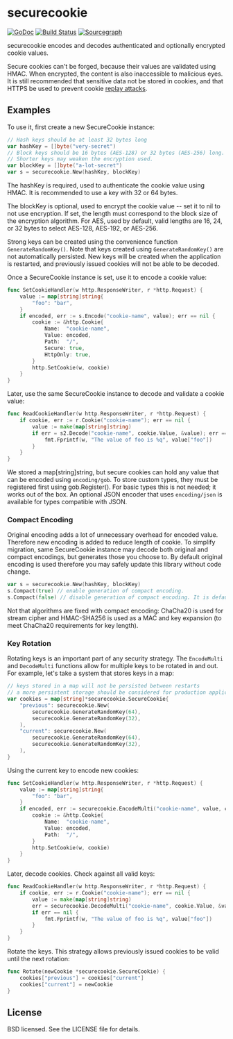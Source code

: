 # securecookie

[![GoDoc](https://godoc.org/github.com/gorilla/securecookie?status.svg)](https://godoc.org/github.com/gorilla/securecookie) [![Build Status](https://travis-ci.org/gorilla/securecookie.png?branch=master)](https://travis-ci.org/gorilla/securecookie)
[![Sourcegraph](https://sourcegraph.com/github.com/gorilla/securecookie/-/badge.svg)](https://sourcegraph.com/github.com/gorilla/securecookie?badge)

securecookie encodes and decodes authenticated and optionally encrypted
cookie values.

Secure cookies can't be forged, because their values are validated using HMAC.
When encrypted, the content is also inaccessible to malicious eyes. It is still
recommended that sensitive data not be stored in cookies, and that HTTPS be used
to prevent cookie [replay attacks](https://en.wikipedia.org/wiki/Replay_attack).

## Examples

To use it, first create a new SecureCookie instance:

```go
// Hash keys should be at least 32 bytes long
var hashKey = []byte("very-secret")
// Block keys should be 16 bytes (AES-128) or 32 bytes (AES-256) long.
// Shorter keys may weaken the encryption used.
var blockKey = []byte("a-lot-secret")
var s = securecookie.New(hashKey, blockKey)
```

The hashKey is required, used to authenticate the cookie value using HMAC.
It is recommended to use a key with 32 or 64 bytes.

The blockKey is optional, used to encrypt the cookie value -- set it to nil
to not use encryption. If set, the length must correspond to the block size
of the encryption algorithm. For AES, used by default, valid lengths are
16, 24, or 32 bytes to select AES-128, AES-192, or AES-256.

Strong keys can be created using the convenience function
`GenerateRandomKey()`. Note that keys created using `GenerateRandomKey()` are not
automatically persisted. New keys will be created when the application is
restarted, and previously issued cookies will not be able to be decoded.

Once a SecureCookie instance is set, use it to encode a cookie value:

```go
func SetCookieHandler(w http.ResponseWriter, r *http.Request) {
	value := map[string]string{
		"foo": "bar",
	}
	if encoded, err := s.Encode("cookie-name", value); err == nil {
		cookie := &http.Cookie{
			Name:  "cookie-name",
			Value: encoded,
			Path:  "/",
			Secure: true,
			HttpOnly: true,
		}
		http.SetCookie(w, cookie)
	}
}
```

Later, use the same SecureCookie instance to decode and validate a cookie
value:

```go
func ReadCookieHandler(w http.ResponseWriter, r *http.Request) {
	if cookie, err := r.Cookie("cookie-name"); err == nil {
		value := make(map[string]string)
		if err = s2.Decode("cookie-name", cookie.Value, &value); err == nil {
			fmt.Fprintf(w, "The value of foo is %q", value["foo"])
		}
	}
}
```

We stored a map[string]string, but secure cookies can hold any value that
can be encoded using `encoding/gob`. To store custom types, they must be
registered first using gob.Register(). For basic types this is not needed;
it works out of the box. An optional JSON encoder that uses `encoding/json` is
available for types compatible with JSON.

### Compact Encoding

Original encoding adds a lot of unnecessary overhead for encoded value.
Therefore new encoding is added to reduce length of cookie. To simplify
migration, same SecureCookie instance may decode both original and compact
encodings, but generates those you choose to. By default original encoding
is used therefore you may safely update this library without code change.

```go
var s = securecookie.New(hashKey, blockKey)
s.Compact(true) // enable generation of compact encoding.
s.Compact(false) // disable generation of compact encoding. It is default.
```

Not that algorithms are fixed with compact encoding: ChaCha20 is used for
stream cipher and HMAC-SHA256 is used as a MAC and key expansion (to meet ChaCha20
requirements for key length).

### Key Rotation
Rotating keys is an important part of any security strategy. The `EncodeMulti` and
`DecodeMulti` functions allow for multiple keys to be rotated in and out.
For example, let's take a system that stores keys in a map:

```go
// keys stored in a map will not be persisted between restarts
// a more persistent storage should be considered for production applications.
var cookies = map[string]*securecookie.SecureCookie{
	"previous": securecookie.New(
		securecookie.GenerateRandomKey(64),
		securecookie.GenerateRandomKey(32),
	),
	"current": securecookie.New(
		securecookie.GenerateRandomKey(64),
		securecookie.GenerateRandomKey(32),
	),
}
```

Using the current key to encode new cookies:
```go
func SetCookieHandler(w http.ResponseWriter, r *http.Request) {
	value := map[string]string{
		"foo": "bar",
	}
	if encoded, err := securecookie.EncodeMulti("cookie-name", value, cookies["current"]); err == nil {
		cookie := &http.Cookie{
			Name:  "cookie-name",
			Value: encoded,
			Path:  "/",
		}
		http.SetCookie(w, cookie)
	}
}
```

Later, decode cookies. Check against all valid keys:
```go
func ReadCookieHandler(w http.ResponseWriter, r *http.Request) {
	if cookie, err := r.Cookie("cookie-name"); err == nil {
		value := make(map[string]string)
		err = securecookie.DecodeMulti("cookie-name", cookie.Value, &value, cookies["current"], cookies["previous"])
		if err == nil {
			fmt.Fprintf(w, "The value of foo is %q", value["foo"])
		}
	}
}
```

Rotate the keys. This strategy allows previously issued cookies to be valid until the next rotation:
```go
func Rotate(newCookie *securecookie.SecureCookie) {
	cookies["previous"] = cookies["current"]
	cookies["current"] = newCookie
}
```

## License

BSD licensed. See the LICENSE file for details.
